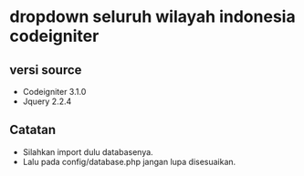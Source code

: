 # dropdown seluruh wilayah indonesia codeigniter

## versi source
- Codeigniter 3.1.0
- Jquery 2.2.4

## Catatan
- Silahkan import dulu databasenya.
- Lalu pada config/database.php jangan lupa disesuaikan.
